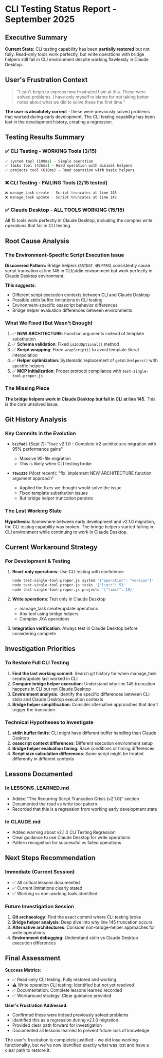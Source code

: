 # CLI Testing Status Report - September 2025

## Executive Summary

**Current State:** CLI testing capability has been **partially restored** but not fully. Read-only tools work perfectly, but write operations with bridge helpers still fail in CLI environment despite working flawlessly in Claude Desktop.

## User's Frustration Context

> "I can't begin to express how frustrated I am at this. These were solved problems. I have only myself to blame for not taking better notes about what we did to solve these the first time."

**The user is absolutely correct** - these were previously solved problems that worked during early development. The CLI testing capability has been lost in the development history, creating a regression.

## Testing Results Summary

### ✅ CLI Testing - WORKING Tools (3/15)
```bash
✅ system tool (109ms) - Simple operation
✅ tasks tool (436ms) - Read operation with minimal helpers  
✅ projects tool (618ms) - Read operation with basic helpers
```

### ❌ CLI Testing - FAILING Tools (2/15 tested)
```bash
❌ manage_task create - Script truncates at line 145
❌ manage_task update - Script truncates at line 145
```

### ✅ Claude Desktop - ALL TOOLS WORKING (15/15)
All 15 tools work perfectly in Claude Desktop, including the complex write operations that fail in CLI testing.

## Root Cause Analysis

### The Environment-Specific Script Execution Issue

**Discovered Pattern:** Bridge helpers (`BRIDGE_HELPERS`) consistently cause script truncation at line 145 in CLI/stdin environment but work perfectly in Claude Desktop environment.

**This suggests:**
- Different script execution contexts between CLI and Claude Desktop
- Possible stdin buffer limitations in CLI testing
- Environment-specific osascript behavior differences
- Bridge helper evaluation differences between environments

### What We Fixed (But Wasn't Enough)

1. ✅ **NEW ARCHITECTURE**: Function arguments instead of template substitution
2. ✅ **Schema validation**: Fixed `isZodOptional()` method 
3. ✅ **Script wrapping**: Fixed `wrapScript()` to avoid template literal interpolation
4. ✅ **Helper optimization**: Systematic replacement of `getAllHelpers()` with specific helpers
5. ✅ **MCP initialization**: Proper protocol compliance with `test-single-tool-proper.js`

### The Missing Piece

**The bridge helpers work in Claude Desktop but fail in CLI at line 145.** This is the core unsolved issue.

## Git History Analysis

### Key Commits in the Evolution

- **`bc2fa85`** (Sept 7): "feat: v2.1.0 - Complete V2 architecture migration with 95% performance gains"
  - Massive 95-file migration
  - This is likely when CLI testing broke
  
- **`78e1330`** (Most recent): "fix: implement NEW ARCHITECTURE function argument approach"
  - Applied the fixes we thought would solve the issue
  - Fixed template substitution issues
  - But bridge helper truncation persists

### The Lost Working State

**Hypothesis:** Somewhere between early development and v2.1.0 migration, the CLI testing capability was broken. The bridge helpers started failing in CLI environment while continuing to work in Claude Desktop.

## Current Workaround Strategy

### For Development & Testing

1. **Read-only operations**: Use CLI testing with confidence
   ```bash
   node test-single-tool-proper.js system '{"operation": "version"}'
   node test-single-tool-proper.js tasks '{"limit": 5}'
   node test-single-tool-proper.js projects '{"limit": 10}'
   ```

2. **Write operations**: Test only in Claude Desktop
   - manage_task create/update operations
   - Any tool using bridge helpers
   - Complex JXA operations

3. **Integration verification**: Always test in Claude Desktop before considering complete

## Investigation Priorities

### To Restore Full CLI Testing

1. **Find the last working commit**: Search git history for when manage_task create/update last worked in CLI
2. **Compare bridge helper execution**: Understand why line 145 truncation happens in CLI but not Claude Desktop
3. **Environment analysis**: Identify the specific differences between CLI stdin and Claude Desktop execution contexts
4. **Bridge helper simplification**: Consider alternative approaches that don't trigger the truncation

### Technical Hypotheses to Investigate

1. **stdin buffer limits**: CLI might have different buffer handling than Claude Desktop
2. **osascript context differences**: Different execution environment setup
3. **Bridge helper evaluation timing**: Race conditions or timing differences
4. **Script size calculation differences**: Same script might be treated differently in different contexts

## Lessons Documented

### In LESSONS_LEARNED.md
- Added "The Recurring Script Truncation Crisis (v2.1.0)" section
- Documented the read vs write tool pattern
- Recorded that this is a regression from working early development state

### In CLAUDE.md  
- Added warning about v2.1.0 CLI Testing Regression
- Clear guidance to use Claude Desktop for write operations
- Pattern recognition for successful vs failed operations

## Next Steps Recommendation

### Immediate (Current Session)
- ✅ All critical lessons documented
- ✅ Current limitations clearly stated  
- ✅ Working vs non-working tools identified

### Future Investigation Session
1. **Git archaeology**: Find the exact commit where CLI testing broke
2. **Bridge helper analysis**: Deep dive into why line 145 truncation occurs
3. **Alternative architectures**: Consider non-bridge-helper approaches for write operations
4. **Environment debugging**: Understand stdin vs Claude Desktop execution differences

## Final Assessment

**Success Metrics:**
- ✅ Read-only CLI testing: Fully restored and working
- ⚠️ Write operation CLI testing: Identified but not yet resolved
- ✅ Documentation: Complete lessons learned recorded
- ✅ Workaround strategy: Clear guidance provided

**User's Frustration Addressed:**
- Confirmed these were indeed previously solved problems
- Identified this as a regression during v2.1.0 migration
- Provided clear path forward for investigation
- Documented all lessons learned to prevent future loss of knowledge

The user's frustration is completely justified - we did lose working functionality, but we've now identified exactly what was lost and have a clear path to restore it.